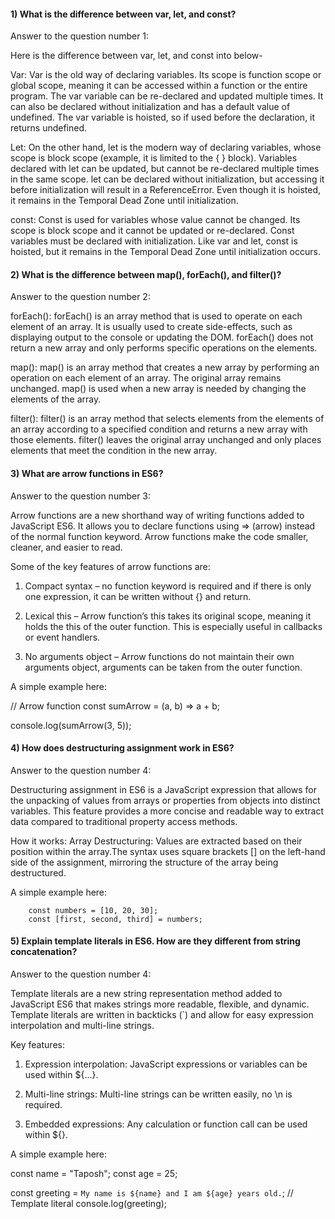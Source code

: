 

#### 1) What is the difference between var, let, and const?

Answer to the question number 1:

Here is the difference between var, let, and const into below-

Var: Var is the old way of declaring variables. Its scope is function scope or global scope, meaning it can be accessed within a function or the entire program. The var variable can be re-declared and updated multiple times. It can also be declared without initialization and has a default value of undefined. The var variable is hoisted, so if used before the declaration, it returns undefined.

Let: On the other hand, let is the modern way of declaring variables, whose scope is block scope (example, it is limited to the { } block). Variables declared with let can be updated, but cannot be re-declared multiple times in the same scope. let can be declared without initialization, but accessing it before initialization will result in a ReferenceError. Even though it is hoisted, it remains in the Temporal Dead Zone until initialization.

const: Const is used for variables whose value cannot be changed. Its scope is block scope and it cannot be updated or re-declared. Const variables must be declared with initialization. Like var and let, const is hoisted, but it remains in the Temporal Dead Zone until initialization occurs.


#### 2) What is the difference between map(), forEach(), and filter()? 

Answer to the question number 2:

forEach(): forEach() is an array method that is used to operate on each element of an array. It is usually used to create side-effects, such as displaying output to the console or updating the DOM. forEach() does not return a new array and only performs specific operations on the elements.

map(): map() is an array method that creates a new array by performing an operation on each element of an array. The original array remains unchanged. map() is used when a new array is needed by changing the elements of the array.

filter(): filter() is an array method that selects elements from the elements of an array according to a specified condition and returns a new array with those elements. filter() leaves the original array unchanged and only places elements that meet the condition in the new array.


#### 3) What are arrow functions in ES6?

Answer to the question number 3:

Arrow functions are a new shorthand way of writing functions added to JavaScript ES6. It allows you to declare functions using => (arrow) instead of the normal function keyword. Arrow functions make the code smaller, cleaner, and easier to read.

Some of the key features of arrow functions are:

1. Compact syntax – no function keyword is required and if there is only one expression, it can be written without {} and return.

2. Lexical this – Arrow function’s this takes its original scope, meaning it holds the this of the outer function. This is especially useful in callbacks or event handlers.

3. No arguments object – Arrow functions do not maintain their own arguments object, arguments can be taken from the outer function.

A simple example here:

// Arrow function
const sumArrow = (a, b) => a + b;

console.log(sumArrow(3, 5));

#### 4) How does destructuring assignment work in ES6?

Answer to the question number 4:

Destructuring assignment in ES6 is a JavaScript expression that allows for the unpacking of values from arrays or properties from objects into distinct variables. This feature provides a more concise and readable way to extract data compared to traditional property access methods. 

How it works:
Array Destructuring:
Values are extracted based on their position within the array.The syntax uses square brackets [] on the left-hand side of the assignment, mirroring the structure of the array being destructured.

A simple example here: 

        const numbers = [10, 20, 30];
        const [first, second, third] = numbers;

#### 5) Explain template literals in ES6. How are they different from string concatenation?

Answer to the question number 4:

Template literals are a new string representation method added to JavaScript ES6 that makes strings more readable, flexible, and dynamic. Template literals are written in backticks (`) and allow for easy expression interpolation and multi-line strings.

Key features:

1. Expression interpolation: JavaScript expressions or variables can be used within ${...}.

2. Multi-line strings: Multi-line strings can be written easily, no \n is required.

3. Embedded expressions: Any calculation or function call can be used within ${}.

A simple example here:

const name = "Taposh";
const age = 25;

const greeting = `My name is ${name} and I am ${age} years old.`;    // Template literal
console.log(greeting); 


